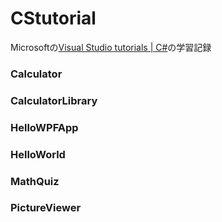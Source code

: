 # CStutorial

Microsoftの[Visual Studio tutorials | C#](https://learn.microsoft.com/en-us/visualstudio/get-started/csharp/?view=vs-2022)の学習記録

### Calculator

### CalculatorLibrary

### HelloWPFApp

### HelloWorld

### MathQuiz

### PictureViewer
